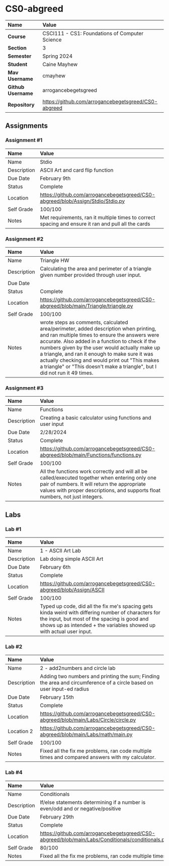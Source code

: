 # CS0-abgreed

| Name | Value |
|:---|:---|
| **Course** | CSCI111 - CS1: Foundations of Computer Science |
| **Section** | 3 |
| **Semester** | Spring 2024 |
| **Student** | Caine Mayhew |
| **Mav Username** | cmayhew |
| **Github Username** | arrogancebegetsgreed |
| **Repository** | https://github.com/arrogancebegetsgreed/CS0-abgreed |

## Assignments

### Assignment #1

| Name | Value |
| :--- | :--- |
| Name | Stdio |
| Description | ASCII Art and card flip function |
| Due Date | February 9th |
| Status | Complete |
| Location | https://github.com/arrogancebegetsgreed/CS0-abgreed/blob/Assign/Stdio/Stdio.py |
| Self Grade | 100/100 |
| Notes | Met requirements, ran it multiple times to correct spacing and ensure it ran and pull all the cards |

### Assignment #2

| Name | Value |
| :--- | :--- |
| Name | Triangle HW |
| Description | Calculating the area and perimeter of a triangle given number provided through user input. |
| Due Date |  |
| Status | Complete |
| Location | https://github.com/arrogancebegetsgreed/CS0-abgreed/blob/main/Triangle/triangle.py |
| Self Grade | 100/100 |
| Notes | wrote steps as comments, calculated area/perimeter, added description when printing, and ran multiple times to ensure the answers were accurate. Also added in a function to check if the numbers given by the user would actually make up a triangle, and ran it enough to make sure it was actually checking and would print out "This makes a triangle" or "This doesn't make a triangle", but I did not run it 49 times. |

### Assignment #3

| Name | Value |
| :--- | :--- |
| Name | Functions |
| Description | Creating a basic calculator using functions and user input |
| Due Date | 2/28/2024 |
| Status | Complete |
| Location | https://github.com/arrogancebegetsgreed/CS0-abgreed/blob/main/Functions/functions.py |
| Self Grade | 100/100 |
| Notes | All the functions work correctly and will all be called/executed together when entering only one pair of numbers. It will return the appropriate values with proper descriptions, and supports float numbers, not just integers. |

## Labs

### Lab #1
| Name | Value |
| :--- | :--- |
| Name | 1 - ASCII Art Lab |
| Description | Lab doing simple ASCII Art |
|Due Date | February 6th |
| Status | Complete |
| Location | https://github.com/arrogancebegetsgreed/CS0-abgreed/blob/Assign/ASCII |
| Self Grade | 100/100 |
| Notes | Typed up code, did all the fix me's spacing gets kinda weird with differing number of characters for the input, but most of the spacing is good and shows up as intended + the variables showed up with actual user input. |

### Lab #2
| Name | Value |
| :--- | :--- |
| Name | 2 - add2numbers and circle lab |
| Description | Adding two numbers and printing the sum; Finding the area and circumference of a circle based on user input-ed radius |
|Due Date | February 15th |
| Status | Complete |
| Location | https://github.com/arrogancebegetsgreed/CS0-abgreed/blob/main/Labs/Circle/circle.py | 
| Location 2 | https://github.com/arrogancebegetsgreed/CS0-abgreed/blob/main/Labs/math/main.py |
| Self Grade | 100/100 |
| Notes | Fixed all the fix me problems, ran code multiple times and compared answers with my calculator. |

### Lab #4
| Name | Value |
| :--- | :--- |
| Name | Conditionals |
| Description | If/else statements determining if a number is even/odd and or negative/positive |
|Due Date | February 29th |
| Status | Complete |
| Location | https://github.com/arrogancebegetsgreed/CS0-abgreed/blob/main/Labs/Conditionals/conditionals.py | 
| Self Grade | 80/100 |
| Notes | Fixed all the fix me problems, ran code multiple times. |

